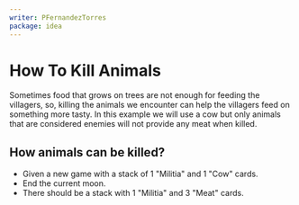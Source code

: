 ```yaml
---
writer: PFernandezTorres
package: idea
---
```


# How To Kill Animals

Sometimes food that grows on trees are not enough for feeding the villagers, so, killing the animals we encounter can help the villagers
feed on something more tasty. In this example we will use a cow but only animals that are considered enemies will not provide any
meat when killed.

## How animals can be killed?

 * Given a new game with a stack of 1 "Militia" and 1 "Cow" cards.
 * End the current moon.
 * There should be a stack with 1 "Militia" and 3 "Meat" cards.
